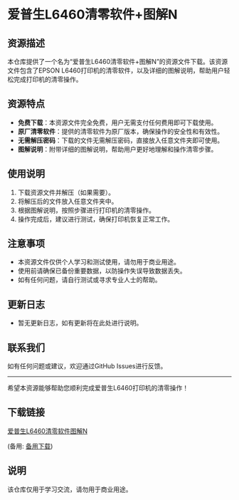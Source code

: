 # 爱普生L6460清零软件+图解N

## 资源描述
本仓库提供了一个名为“爱普生L6460清零软件+图解N”的资源文件下载。该资源文件包含了EPSON L6460打印机的清零软件，以及详细的图解说明，帮助用户轻松完成打印机的清零操作。

## 资源特点
- **免费下载**：本资源文件完全免费，用户无需支付任何费用即可下载使用。
- **原厂清零软件**：提供的清零软件为原厂版本，确保操作的安全性和有效性。
- **无需解压密码**：下载的文件无需解压密码，直接放入任意文件夹即可使用。
- **图解说明**：附带详细的图解说明，帮助用户更好地理解和操作清零步骤。

## 使用说明
1. 下载资源文件并解压（如果需要）。
2. 将解压后的文件放入任意文件夹中。
3. 根据图解说明，按照步骤进行打印机的清零操作。
4. 操作完成后，建议进行测试，确保打印机恢复正常工作。

## 注意事项
- 本资源文件仅供个人学习和测试使用，请勿用于商业用途。
- 使用前请确保已备份重要数据，以防操作失误导致数据丢失。
- 如有任何问题，请自行测试或寻求专业人士的帮助。

## 更新日志
- 暂无更新日志，如有更新将在此处进行说明。

## 联系我们
如有任何问题或建议，欢迎通过GitHub Issues进行反馈。

---

希望本资源能够帮助您顺利完成爱普生L6460打印机的清零操作！

## 下载链接
[爱普生L6460清零软件图解N](https://pan.quark.cn/s/6cbe66bbece2) 

(备用: [备用下载](https://pan.baidu.com/s/1P6N5KfFvbeq8_FLek9uPUQ?pwd=1234))

## 说明

该仓库仅用于学习交流，请勿用于商业用途。
